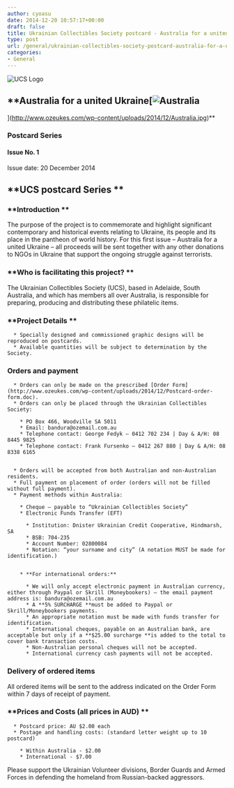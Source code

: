 ```yaml
---
author: cyoasu
date: 2014-12-20 10:57:17+00:00
draft: false
title: Ukrainian Collectibles Society postcard - Australia for a united Ukraine
type: post
url: /general/ukrainian-collectibles-society-postcard-australia-for-a-united-ukraine/
categories:
- General
---
```


![UCS Logo](http://www.ozeukes.com/wp-content/uploads/2014/12/UCS_logo.png)



## **Australia for a united Ukraine[![Australia](http://www.ozeukes.com/wp-content/uploads/2014/12/Australia.jpg)
](http://www.ozeukes.com/wp-content/uploads/2014/12/Australia.jpg)**




### Postcard Series




#### Issue No. 1




Issue date: 20 December 2014





## **UCS postcard Series **




### **Introduction **


The purpose of the project is to commemorate and highlight significant contemporary and historical events relating to Ukraine, its people and its place in the pantheon of world history. For this first issue – Australia for a united Ukraine – all proceeds will be sent together with any other donations to NGOs in Ukraine that support the ongoing struggle against terrorists.


### **Who is facilitating this project? **


The Ukrainian Collectibles Society (UCS), based in Adelaide, South Australia, and which has members all over Australia, is responsible for preparing, producing and distributing these philatelic items.


### **Project Details **





	  * Specially designed and commissioned graphic designs will be reproduced on postcards.
	  * Available quantities will be subject to determination by the Society.



### **Orders and payment**





	  * Orders can only be made on the prescribed [Order Form](http://www.ozeukes.com/wp-content/uploads/2014/12/Postcard-order-form.doc).
	  * Orders can only be placed through the Ukrainian Collectibles Society:

	    * PO Box 466, Woodville SA 5011
	    * Email: bandura@ozemail.com.au
	    * Telephone contact: George Fedyk – 0412 702 234 | Day & A/H: 08 8445 9825
	    * Telephone contact: Frank Fursenko – 0412 267 880 | Day & A/H: 08 8338 6165


	  * Orders will be accepted from both Australian and non-Australian residents.
	  * Full payment on placement of order (orders will not be filled without full payment).
	  * Payment methods within Australia:

	    * Cheque – payable to “Ukrainian Collectibles Society”
	    * Electronic Funds Transfer (EFT)

	      * Institution: Dnister Ukrainian Credit Cooperative, Hindmarsh, SA
	      * BSB: 704-235
	      * Account Number: 02800084
	      * Notation: “your surname and city” (A notation MUST be made for identification.)


	    * **For international orders:**

	      * We will only accept electronic payment in Australian currency, either through Paypal or Skrill (Moneybookers) – the email payment address is: bandura@ozemail.com.au
	      * A **5% SURCHARGE **must be added to Paypal or Skrill/Moneybookers payments.
	      * An appropriate notation must be made with funds transfer for identification.
	      * International cheques, payable on an Australian bank, are acceptable but only if a **$25.00 surcharge **is added to the total to cover bank transaction costs.
	      * Non-Australian personal cheques will not be accepted.
	      * International currency cash payments will not be accepted.







### **Delivery of ordered items**


All ordered items will be sent to the address indicated on the Order Form within 7 days of receipt of payment.


### **Prices and Costs (all prices in AUD) **





	  * Postcard price: AU $2.00 each
	  * Postage and handling costs: (standard letter weight up to 10 postcard)

	    * Within Australia - $2.00
	    * International - $7.00



Please support the Ukrainian Volunteer divisions, Border Guards and Armed Forces in defending the homeland from Russian-backed aggressors.
